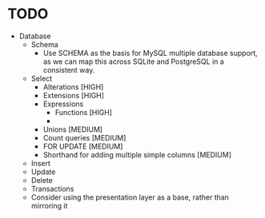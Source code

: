 TODO
====

* Database
  * Schema
    * Use SCHEMA as the basis for MySQL multiple database support, as we can
      map this across SQLite and PostgreSQL in a consistent way.
  * Select
    * Alterations [HIGH]
    * Extensions [HIGH]
    * Expressions
      * Functions [HIGH]
      * 
    * Unions [MEDIUM]
    * Count queries [MEDIUM]
    * FOR UPDATE [MEDIUM]
    * Shorthand for adding multiple simple columns [MEDIUM]
  * Insert
  * Update
  * Delete
  * Transactions
  * Consider using the presentation layer as a base, rather than mirroring it